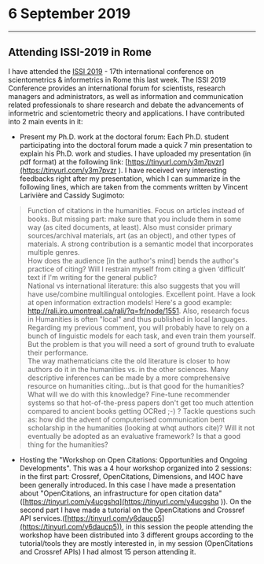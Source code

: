 # 6 September 2019

***
## Attending ISSI-2019 in Rome
 I have attended the [ISSI 2019](https://www.issi2019.org/) - 17th international conference on scientometrics & informetrics in Rome this last week. 
The ISSI 2019 Conference provides an international forum for scientists, research managers and administrators, as well as information and communication related professionals to share research and debate the advancements of informetric and scientometric theory and applications.
I have contributed into 2 main events in it:

* Present my Ph.D. work at the doctoral forum: Each Ph.D. student participating into the doctoral forum made a quick 7 min presentation to explain his Ph.D. work and studies. I have uploaded my presentation (in pdf format) at the following link: [https://tinyurl.com/y3m7pvzr](https://tinyurl.com/y3m7pvzr
). I have received very interesting feedbacks right after my presentation, which I can summarize in the following lines, which are taken from the comments written by Vincent Larivière and Cassidy Sugimoto:

> Function of citations in the humanities. Focus on articles instead of books. But missing part: make sure that you include them in some way (as cited documents, at least). Also must consider primary sources/archival materials, art (as an object), and other types of materials. A strong contribution is a semantic model that incorporates multiple genres.  
How does the audience [in the author's mind] bends the author's practice of citing?  Will I restrain myself from citing a given ‘difficult’ text if I'm writing for the general public?  
National vs international literature: this also suggests that you will have use/combine multilingual ontologies. Excellent point. 
Have a look at open information extraction models! Here's a good example: http://rali.iro.umontreal.ca/rali/?q=fr/node/1551. Also, research focus in Humanities is often "local" and thus published in local languages. Regarding my previous comment, you will probably have to rely on a bunch of linguistic models for each task, and even train them yourself. But the problem is that you will need a sort of ground truth to evaluate their performance.  
The way mathematicians cite the old literature is closer to how authors do it in the humanities vs. in the other sciences. Many descriptive inferences can be made by a more comprehensive resource on humanities citing...but is that good for the humanities? What will we do with this knowledge? Fine-tune recommender systems so that hot-of-the-press papers don't get too much attention compared to ancient books getting OCRed ;-) ? Tackle questions such as: how did the advent of computerised communication bent scholarship in the humanities (looking at whqt authors cite)? Will it not eventually be adopted as an evaluative framework? Is that a good thing for the humanities? 

* Hosting the "Workshop on Open Citations: Opportunities and Ongoing Developments". This was a 4 hour workshop organized into 2 sessions: in the first part: Crossref, OpenCitations, Dimensions, and I4OC have been generally introduced. In this case I have made a presentation about "OpenCitations, an infrastructure for open citation data" ([https://tinyurl.com/y4ucgshq](https://tinyurl.com/y4ucgshq
)). On the second part I have made a tutorial on the OpenCitations and Crossref API services.([https://tinyurl.com/y6daucp5](https://tinyurl.com/y6daucp5)), in this session the people attending the workshop have been distributed into 3 different groups according to the tutorial/tools they are mostly interested in, in my session (OpenCitations and Crossref APIs) I had almost 15 person attending it. 